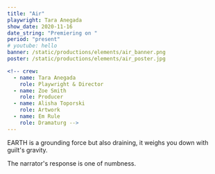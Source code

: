 ```yaml
---
title: "Air"
playwright: Tara Anegada
show_date: 2020-11-16
date_string: "Premiering on "
period: "present"
# youtube: hello
banner: /static/productions/elements/air_banner.png
poster: /static/productions/elements/air_poster.jpg

<!-- crew:
  - name: Tara Anegada
    role: Playwright & Director
  - name: Zoe Smith
    role: Producer
  - name: Alisha Toporski
    role: Artwork
  - name: Em Rule
    role: Dramaturg -->
---
```


EARTH is a grounding force but also draining, it weighs you down with guilt's gravity.

The narrator's response is one of numbness.
